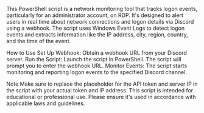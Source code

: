 This PowerShell script is a network monitoring tool that tracks logon events, particularly for an administrator account, on RDP. It's designed to alert users in real time about network connections and logon details via Discord using a webhook. The script uses Windows Event Logs to detect logon events and extracts information like the IP address, city, region, country, and the time of the event.

How to Use
Set Up Webhook: Obtain a webhook URL from your Discord server.
Run the Script: Launch the script in PowerShell. The script will prompt you to enter the webhook URL.
Monitor Events: The script starts monitoring and reporting logon events to the specified Discord channel.

Note
Make sure to replace the placeholder for the API token and server IP in the script with your actual token and IP address.
This script is intended for educational or professional use. Please ensure it's used in accordance with applicable laws and guidelines.
